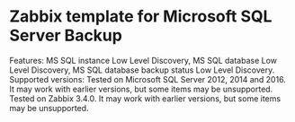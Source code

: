 # Zabbix template for Microsoft SQL Server Backup
Features: MS SQL instance Low Level Discovery, MS SQL database Low Level Discovery, MS SQL database backup status Low Level Discovery.
Supported versions: Tested on Microsoft SQL Server 2012, 2014 and 2016. It may work with earlier versions, but some items may be unsupported. Tested on Zabbix 3.4.0. It may work with earlier versions, but some items may be unsupported.
